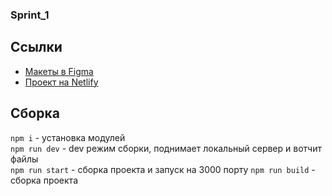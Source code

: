 ### Sprint_1


## Ссылки
- [Макеты в Figma](https://www.figma.com/file/KjNp2P9WNMh5Ns3LtSiv7B/Messenger-Yandex?node-id=0%3A1)
- [Проект на Netlify](https://playful-dasik-ddf843.netlify.app/)


## Сборка
`npm i` - установка модулей  
`npm run dev` - dev режим сборки, поднимает локальный сервер и вотчит файлы  
`npm run start` - сборка проекта и запуск на 3000 порту
`npm run build` - сборка проекта